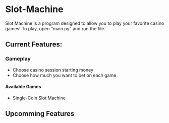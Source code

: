 # Slot-Machine

Slot Machine is a program designed to allow you to play your favorite casino games! To play, open "main.py" and run the file.


## Current Features:

### Gameplay
- Choose casino session starting money
- Choose how much you want to bet on each game

#### Available Games
- Single-Coin Slot Machine


## Upcomming Features

